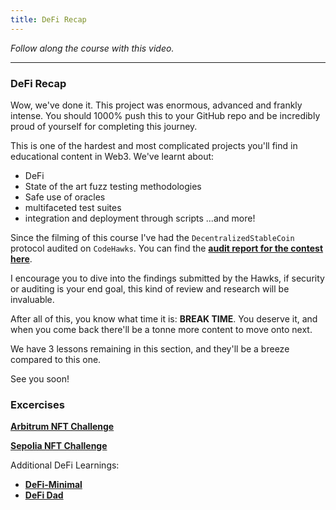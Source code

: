 ```yaml
---
title: DeFi Recap
---
```


_Follow along the course with this video._

---

### DeFi Recap

Wow, we've done it. This project was enormous, advanced and frankly intense. You should 1000% push this to your GitHub repo and be incredibly proud of yourself for completing this journey.

This is one of the hardest and most complicated projects you'll find in educational content in Web3. We've learnt about:

- DeFi
- State of the art fuzz testing methodologies
- Safe use of oracles
- multifaceted test suites
- integration and deployment through scripts
  ...and more!

Since the filming of this course I've had the `DecentralizedStableCoin` protocol audited on `CodeHawks`. You can find the [**audit report for the contest here**](https://www.codehawks.com/contests/cljx3b9390009liqwuedkn0m0).

I encourage you to dive into the findings submitted by the Hawks, if security or auditing is your end goal, this kind of review and research will be invaluable.

After all of this, you know what time it is: **BREAK TIME**. You deserve it, and when you come back there'll be a tonne more content to move onto next.

We have 3 lessons remaining in this section, and they'll be a breeze compared to this one.

See you soon!

### Excercises

[**Arbitrum NFT Challenge**](https://arbiscan.io/address/0x3DbBF2F9AcFB9Aac8E0b31563dd75a2D69148D64#code)

[**Sepolia NFT Challenge**](https://sepolia.etherscan.io/address/0xe5760847db2f10A74Fc575B4803df5fe129811C1#code)

Additional DeFi Learnings:

- [**DeFi-Minimal**](https://github.com/smartcontractkit/defi-minimal/tree/main/contracts)
- [**DeFi Dad**](https://www.youtube.com/channel/UCatItl6C7wJp9txFMbXbSTg)
